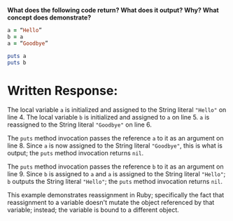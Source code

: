 **What does the following code return? What does it output? Why? What concept does demonstrate?**

```ruby
a = “Hello”
b = a
a = “Goodbye”

puts a
puts b
```
# Written Response:

The local variable `a` is initialized and assigned to the String literal `"Hello"` on line 4. The local variable `b` is initialized and assigned to `a` on line 5. `a` is reassigned to the String literal `"Goodbye"` on line 6.

The `puts` method invocation passes the reference `a` to it as an argument on line 8. Since `a` is now assigned to the String literal `"Goodbye"`, this is what is output; the `puts` method invocation returns `nil`.

The `puts` method invocation passes the reference `b` to it as an argument on line 9. Since `b` is assigned to `a` and `a` is assigned to the String literal `"Hello"`; `b` outputs the String literal `"Hello"`; the `puts` method invocation returns `nil`.

This example demonstrates reassignment in Ruby; specifically the fact that reassignment to a variable doesn't mutate the object referenced by that variable; instead; the variable is bound to a different object.